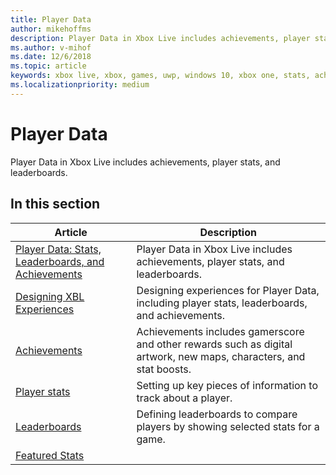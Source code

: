 ```yaml
---
title: Player Data
author: mikehoffms
description: Player Data in Xbox Live includes achievements, player stats, and leaderboards.
ms.author: v-mihof
ms.date: 12/6/2018
ms.topic: article
keywords: xbox live, xbox, games, uwp, windows 10, xbox one, stats, achievements, leaderboards, player data
ms.localizationpriority: medium
---
```


# Player Data

Player Data in Xbox Live includes achievements, player stats, and leaderboards.


## In this section

| Article | Description |
|---------|-------------|
| [Player Data: Stats, Leaderboards, and Achievements](data-platform-for-stats-leaderboards-achievements.md) | Player Data in Xbox Live includes achievements, player stats, and leaderboards. |
| [Designing XBL Experiences](designing-xbox-live-experiences.md) | Designing experiences for Player Data, including player stats, leaderboards, and achievements. |
| [Achievements](../achievements-2017/achievements.md) | Achievements includes gamerscore and other rewards such as digital artwork, new maps, characters, and stat boosts. |
| [Player stats](../leaderboards-and-stats-2017/player-stats.md) | Setting up key pieces of information to track about a player. |
| [Leaderboards](../leaderboards-and-stats-2017/leaderboards.md) | Defining leaderboards to compare players by showing selected stats for a game. |
| [Featured Stats](../features/data/featured-stats/index.md) |  |
